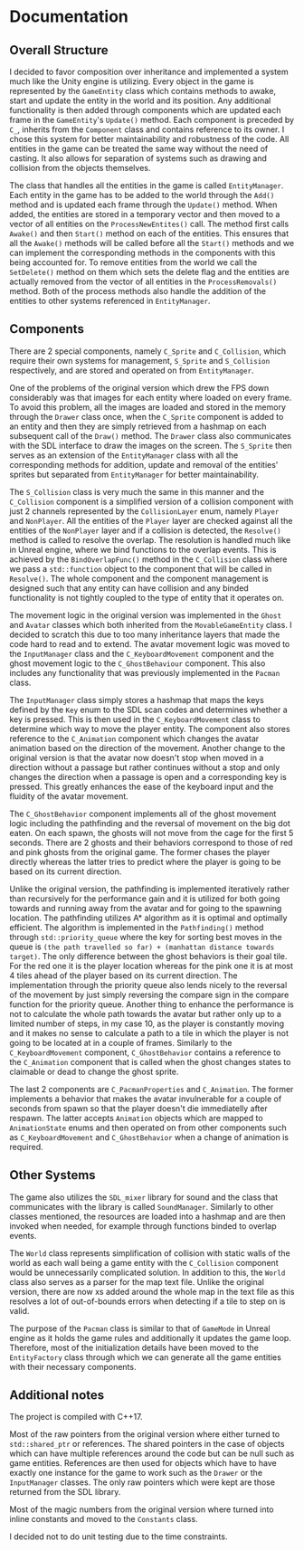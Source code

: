 # Documentation
## Overall Structure
I decided to favor composition over inheritance and implemented a system much like the Unity engine is utilizing. Every object in the game is represented by the `GameEntity` class which contains methods to awake, start and update the entity in the world and its position. Any additional functionality is then added through components which are updated each frame in the `GameEntity`'s `Update()` method. Each component is preceded by `C_`, inherits from the `Component` class and contains reference to its owner. I chose this system for better maintainability and robustness of the code. All entities in the game can be treated the same way without the need of casting. It also allows for separation of systems such as drawing and collision from the objects themselves.

The class that handles all the entities in the game is called `EntityManager`. Each entity in the game has to be added to the world through the `Add()` method and is updated each frame through the `Update()` method. When added, the entities are stored in a temporary vector and then moved to a vector of all entities on the `ProcessNewEntites()` call. The method first calls `Awake()` and then `Start()` method on each of the entities. This ensures that all the `Awake()` methods will be called before all the `Start()` methods and we can implement the corresponding methods in the components with this being accounted for. To remove entities from the world we call the `SetDelete()` method on them which sets the delete flag and the entities are actually removed from the vector of all entities in the `ProcessRemovals()` method. Both of the process methods also handle the addition of the entities to other systems referenced in `EntityManager`.

## Components
There are 2 special components, namely `C_Sprite` and `C_Collision`, which require their own systems for management, `S_Sprite` and `S_Collision` respectively, and are stored and operated on from `EntityManager`.

One of the problems of the original version which drew the FPS down considerably was that images for each entity where loaded on every frame. To avoid this problem, all the images are loaded and stored in the memory through the `Drawer` class once, when the `C_Sprite` component is added to an entity and then they are simply retrieved from a hashmap on each subsequent call of the `Draw()` method. The `Drawer` class also communicates with the SDL interface to draw the images on the screen. The `S_Sprite` then serves as an extension of the `EntityManager` class with all the corresponding methods for addition, update and removal of the entities' sprites but separated from `EntityManager` for better maintainability.

The `S_Collision` class is very much the same in this manner and the `C_Collision` component is a simplified version of a collision component with just 2 channels represented by the `CollisionLayer` enum, namely `Player` and `NonPlayer`. All the entities of the `Player` layer are checked against all the entities of the `NonPlayer` layer and if a collision is detected, the `Resolve()` method is called to resolve the overlap. The resolution is handled much like in Unreal engine, where we bind functions to the overlap events. This is achieved by the `BindOverlapFunc()` method in the `C_Collision` class where we pass a `std::function` object to the component that will be called in `Resolve()`. The whole component and the component management is designed such that any entity can have collision and any binded functionality is not tightly coupled to the type of entity that it operates on.

The movement logic in the original version was implemented in the `Ghost` and `Avatar` classes which both inherited from the `MovableGameEntity` class. I decided to scratch this due to too many inheritance layers that made the code hard to read and to extend. The avatar movement logic was moved to the `InputManager` class and the `C_KeyboardMovement` component and the ghost movement logic to the `C_GhostBehaviour` component. This also includes any functionality that was previously implemented in the `Pacman` class.

The `InputManager` class simply stores a hashmap that maps the keys defined by the `Key` enum to the SDL scan codes and determines whether a key is pressed. This is then used in the `C_KeyboardMovement` class to determine which way to move the player entity. The component also stores reference to the `C_Animation` component which changes the avatar animation based on the direction of the movement. Another change to the original version is that the avatar now doesn't stop when moved in a direction without a passage but rather continues without a stop and only changes the direction when a passage is open and a corresponding key is pressed. This greatly enhances the ease of the keyboard input and the fluidity of the avatar movement.

The `C_GhostBehavior` component implements all of the ghost movement logic including the pathfinding and the reversal of movement on the big dot eaten. On each spawn, the ghosts will not move from the cage for the first 5 seconds. There are 2 ghosts and their behaviors correspond to those of red and pink ghosts from the original game. The former chases the player directly whereas the latter tries to predict where the player is going to be based on its current direction. 

Unlike the original version, the pathfinding is implemented iteratively rather than recursively for the performance gain and it is utilized for both going towards and running away from the avatar and for going to the spawning location. The pathfinding utilizes A* algorithm as it is optimal and optimally efficient. The algorithm is implemented in the `Pathfinding()` method through `std::priority_queue` where the key for sorting best moves in the queue is `(the path travelled so far) + (manhattan distance towards target)`. The only difference between the ghost behaviors is their goal tile. For the red one it is the player location whereas for the pink one it is at most 4 tiles ahead of the player based on its current direction. The implementation through the priority queue also lends nicely to the reversal of the movement by just simply reversing the compare sign in the compare function for the priority queue. Another thing to enhance the performance is not to calculate the whole path towards the avatar but rather only up to a limited number of steps, in my case 10, as the player is constantly moving and it makes no sense to calculate a path to a tile in which the player is not going to be located at in a couple of frames. Similarly to the `C_KeyboardMovement` component, `C_GhostBehavior` contains a reference to the `C_Animation` component that is called when the ghost changes states to claimable or dead to change the ghost sprite.

The last 2 components are `C_PacmanProperties` and `C_Animation`. The former implements a behavior that makes the avatar invulnerable for a couple of seconds from spawn so that the player doesn't die immediatelly after respawn. The latter accepts `Animation` objects which are mapped to `AnimationState` enums and then operated on from other components such as `C_KeyboardMovement` and `C_GhostBehavior` when a change of animation is required.

## Other Systems
The game also utilizes the `SDL_mixer` library for sound and the class that communicates with the library is called `SoundManager`. Similarly to other classes mentioned, the resources are loaded into a hashmap and are then invoked when needed, for example through functions binded to overlap events.

The `World` class represents simplification of collision with static walls of the world as each wall being a game entity with the `C_Collision` component would be unnecessarily complicated solution. In addition to this, the `World` class also serves as a parser for the map text file. Unlike the original version, there are now xs added around the whole map in the text file as this resolves a lot of out-of-bounds errors when detecting if a tile to step on is valid.

The purpose of the `Pacman` class is similar to that of `GameMode` in Unreal engine as it holds the game rules and additionally it updates the game loop. Therefore, most of the initialization details have been moved to the `EntityFactory` class through which we can generate all the game entities with their necessary components.

## Additional notes
The project is compiled with C++17.

Most of the raw pointers from the original version where either turned to `std::shared_ptr` or references. The shared pointers in the case of objects which can have multiple references around the code but can be null such as game entities. References are then used for objects which have to have exactly one instance for the game to work such as the `Drawer` or the `InputManager` classes. The only raw pointers which were kept are those returned from the SDL library.

Most of the magic numbers from the original version where turned into inline constants and moved to the `Constants` class.

I decided not to do unit testing due to the time constraints.

